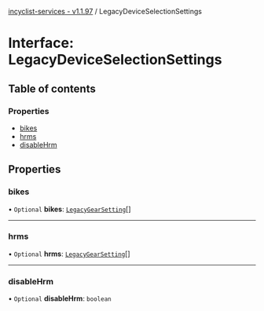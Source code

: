 [incyclist-services - v1.1.97](../README.md) / LegacyDeviceSelectionSettings

# Interface: LegacyDeviceSelectionSettings

## Table of contents

### Properties

- [bikes](LegacyDeviceSelectionSettings.md#bikes)
- [hrms](LegacyDeviceSelectionSettings.md#hrms)
- [disableHrm](LegacyDeviceSelectionSettings.md#disablehrm)

## Properties

### bikes

• `Optional` **bikes**: [`LegacyGearSetting`](LegacyGearSetting.md)[]

___

### hrms

• `Optional` **hrms**: [`LegacyGearSetting`](LegacyGearSetting.md)[]

___

### disableHrm

• `Optional` **disableHrm**: `boolean`
